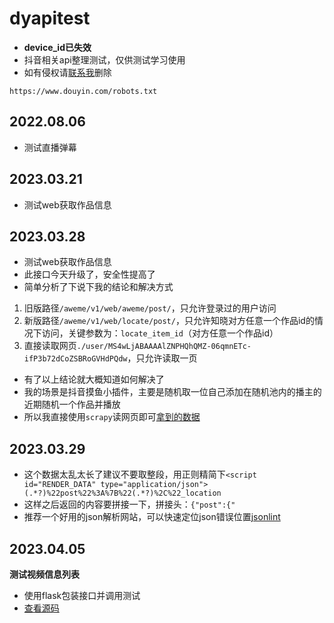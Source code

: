 # dyapitest
- **device_id已失效**
- 抖音相关api整理测试，仅供测试学习使用
- 如有侵权请[联系我](https://www.app966.cn)删除
```
https://www.douyin.com/robots.txt
```

## 2022.08.06
- 测试直播弹幕
## 2023.03.21
- 测试web获取作品信息

## 2023.03.28
- 测试web获取作品信息
- 此接口今天升级了，安全性提高了
- 简单分析了下说下我的结论和解决方式
1. 旧版路径`/aweme/v1/web/aweme/post/`，只允许登录过的用户访问
2. 新版路径`/aweme/v1/web/locate/post/`，只允许知晓对方任意一个作品id的情况下访问，关键参数为：`locate_item_id`（对方任意一个作品id）
3. 直接读取网页`./user/MS4wLjABAAAAlZNPHQhQMZ-06qmnETc-ifP3b72dCoZSBRoGVHdPQdw`，只允许读取一页
- 有了以上结论就大概知道如何解决了
- 我的场景是抖音摸鱼小插件，主要是随机取一位自己添加在随机池内的播主的近期随机一个作品并播放
- 所以我直接使用`scrapy`读网页即可[拿到的数据](https://github.com/Superheroff/dyapitest/blob/main/web_video_demo.json)
## 2023.03.29
- 这个数据太乱太长了建议不要取整段，用正则精简下`<script id="RENDER_DATA" type="application/json">(.*?)%22post%22%3A%7B%22(.*?)%2C%22_location`
- 这样之后返回的内容要拼接一下，拼接头：`{"post":{"`
- 推荐一个好用的json解析网站，可以快速定位json错误位置[jsonlint](https://jsonlint.com/)

## 2023.04.05
**测试视频信息列表**
- 使用flask包装接口并调用测试
- [查看源码](https://github.com/Superheroff/dyapitest/blob/main/app.py)

